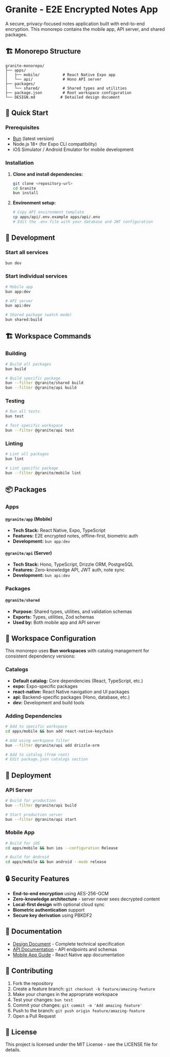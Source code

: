 # Granite - E2E Encrypted Notes App

A secure, privacy-focused notes application built with end-to-end encryption. This monorepo contains the mobile app, API server, and shared packages.

## 🏗️ Monorepo Structure

```
granite-monorepo/
├── apps/
│   ├── mobile/          # React Native Expo app
│   └── api/             # Hono API server
├── packages/
│   └── shared/          # Shared types and utilities
├── package.json         # Root workspace configuration
└── DESIGN.md           # Detailed design document
```

## 🚀 Quick Start

### Prerequisites
- [Bun](https://bun.sh) (latest version)
- Node.js 18+ (for Expo CLI compatibility)
- iOS Simulator / Android Emulator for mobile development

### Installation

1. **Clone and install dependencies:**
   ```bash
   git clone <repository-url>
   cd Granite
   bun install
   ```

2. **Environment setup:**
   ```bash
   # Copy API environment template
   cp apps/api/.env.example apps/api/.env
   # Edit the .env file with your database and JWT configuration
   ```

## 📱 Development

### Start all services
```bash
bun dev
```

### Start individual services
```bash
# Mobile app
bun app:dev

# API server  
bun api:dev

# Shared package (watch mode)
bun shared:build
```

## 🏗️ Workspace Commands

### Building
```bash
# Build all packages
bun build

# Build specific package
bun --filter @granite/shared build
bun --filter @granite/api build
```

### Testing
```bash
# Run all tests
bun test

# Test specific workspace
bun --filter @granite/api test
```

### Linting
```bash
# Lint all packages
bun lint

# Lint specific package
bun --filter @granite/mobile lint
```

## 📦 Packages

### Apps

#### `@granite/app` (Mobile)
- **Tech Stack:** React Native, Expo, TypeScript
- **Features:** E2E encrypted notes, offline-first, biometric auth
- **Development:** `bun app:dev`

#### `@granite/api` (Server)
- **Tech Stack:** Hono, TypeScript, Drizzle ORM, PostgreSQL  
- **Features:** Zero-knowledge API, JWT auth, note sync
- **Development:** `bun api:dev`

### Packages

#### `@granite/shared`
- **Purpose:** Shared types, utilities, and validation schemas
- **Exports:** Types, utilities, Zod schemas
- **Used by:** Both mobile app and API server

## 🔧 Workspace Configuration

This monorepo uses **Bun workspaces** with catalog management for consistent dependency versions:

### Catalogs
- **Default catalog:** Core dependencies (React, TypeScript, etc.)
- **expo:** Expo-specific packages
- **react-native:** React Native navigation and UI packages  
- **api:** Backend-specific packages (Hono, database, etc.)
- **dev:** Development and build tools

### Adding Dependencies

```bash
# Add to specific workspace
cd apps/mobile && bun add react-native-keychain

# Add using workspace filter
bun --filter @granite/api add drizzle-orm

# Add to catalog (from root)
# Edit package.json catalogs section
```

## 🚀 Deployment

### API Server
```bash
# Build for production
bun --filter @granite/api build

# Start production server
bun --filter @granite/api start
```

### Mobile App
```bash
# Build for iOS
cd apps/mobile && bun ios --configuration Release

# Build for Android  
cd apps/mobile && bun android --mode release
```

## 🔒 Security Features

- **End-to-end encryption** using AES-256-GCM
- **Zero-knowledge architecture** - server never sees decrypted content
- **Local-first design** with optional cloud sync
- **Biometric authentication** support
- **Secure key derivation** using PBKDF2

## 📖 Documentation

- [Design Document](./DESIGN.md) - Complete technical specification
- [API Documentation](./apps/api/README.md) - API endpoints and schemas
- [Mobile App Guide](./apps/mobile/README.md) - React Native app documentation

## 🤝 Contributing

1. Fork the repository
2. Create a feature branch: `git checkout -b feature/amazing-feature`
3. Make your changes in the appropriate workspace
4. Test your changes: `bun test`
5. Commit your changes: `git commit -m 'Add amazing feature'`
6. Push to the branch: `git push origin feature/amazing-feature`
7. Open a Pull Request

## 📄 License

This project is licensed under the MIT License - see the LICENSE file for details.

